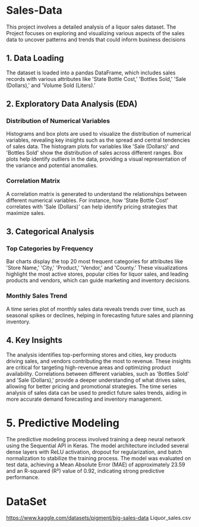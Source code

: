 # Sales-Data
This project involves a detailed analysis of a liquor sales dataset. The Project focuses on exploring and visualizing various aspects of the sales data to uncover patterns and trends that could inform business decisions
## 1. Data Loading
The dataset is loaded into a pandas DataFrame, which includes sales records with various attributes like 'State Bottle Cost,' 'Bottles Sold,' 'Sale (Dollars),' and 'Volume Sold (Liters).'
## 2. Exploratory Data Analysis (EDA)
### Distribution of Numerical Variables

Histograms and box plots are used to visualize the distribution of numerical variables, revealing key insights such as the spread and central tendencies of sales data.
The histogram plots for variables like 'Sale (Dollars)' and 'Bottles Sold' show the distribution of sales across different ranges.
Box plots help identify outliers in the data, providing a visual representation of the variance and potential anomalies.
### Correlation Matrix

A correlation matrix is generated to understand the relationships between different numerical variables. For instance, how 'State Bottle Cost' correlates with 'Sale (Dollars)' can help identify pricing strategies that maximize sales.
## 3. Categorical Analysis
### Top Categories by Frequency

Bar charts display the top 20 most frequent categories for attributes like 'Store Name,' 'City,' 'Product,' 'Vendor,' and 'County.'
These visualizations highlight the most active stores, popular cities for liquor sales, and leading products and vendors, which can guide marketing and inventory decisions.
### Monthly Sales Trend

A time series plot of monthly sales data reveals trends over time, such as seasonal spikes or declines, helping in forecasting future sales and planning inventory.
## 4. Key Insights
The analysis identifies top-performing stores and cities, key products driving sales, and vendors contributing the most to revenue. These insights are critical for targeting high-revenue areas and optimizing product availability.
Correlations between different variables, such as 'Bottles Sold' and 'Sale (Dollars),' provide a deeper understanding of what drives sales, allowing for better pricing and promotional strategies.
The time series analysis of sales data can be used to predict future sales trends, aiding in more accurate demand forecasting and inventory management.
# 5. Predictive Modeling 
The predictive modeling process involved training a deep neural network using the Sequential API in Keras. The model architecture included several dense layers with ReLU activation, dropout for regularization, and batch normalization to stabilize the training process. The model was evaluated on test data, achieving a Mean Absolute Error (MAE) of approximately 23.59 and an R-squared (R²) value of 0.92, indicating strong predictive performance.

# DataSet 
https://www.kaggle.com/datasets/pigment/big-sales-data
Liquor_sales.csv

